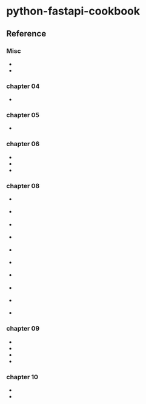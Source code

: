 # python-fastapi-cookbook

## Reference

### Misc

* [](https://blog.wei-lee.me/posts/tech/2020/03/python-table-manners-commitizen/#commitizen_2)
* [](https://medium.com/google-cloud/cloud-run-service-with-a-python-module-fastapi-and-uvicorn-24c94090a008)

### chapter 04

* [](https://medium.com/@bhuwan.pandey9867/github-authentication-with-python-fastapi-446a20e60d5a)

### chapter 05

* [](https://docs.pytest.org/en/stable/)

### chapter 06

* [](https://myapollo.com.tw/blog/begin-to-asyncio/)
* [](https://myapollo.com.tw/blog/python-contextlib/#google_vignette)
* [](https://alembic.sqlalchemy.org/en/latest/)

### chapter 08

* [](https://fastapi.tiangolo.com/tutorial/dependencies/#share-annotated-dependencies)
* [](https://fastapi.tiangolo.com/tutorial/dependencies/classes-as-dependencies/#classes-as-dependencies)

* [](https://fastapi.tiangolo.com/tutorial/middleware/)
* [](https://stackoverflow.com/questions/71525132/how-to-write-a-custom-fastapi-middleware-class)

* [](https://babel.pocoo.org/en/latest/)
* [](https://pyinstrument.readthedocs.io/en/latest/index.html)
* [](https://pyinstrument.readthedocs.io/en/latest/guide.xhtml#profile-a-web-request-in-fastapi)

* [](https://slowapi.readthedocs.io/en/latest/)
* [](https://limits.readthedocs.io/en/stable/quickstart.xhtml#rate-limit-string-notation)

* [](https://fastapi.tiangolo.com/tutorial/background-tasks/)

### chapter 09

* [](https://fastapi.tiangolo.com/advanced/websockets/)
* [](https://www.starlette.io/websockets/)
* [](https://www.iana.org/assignments/websocket/websocket.xml#close-code-number)
* [](https://developer.mozilla.org/en-US/docs/Web/API/CloseEvent)

### chapter 10

* [](https://medium.com/@arturocuicas/fastapi-and-grpc-19c9b329b211)
* [](https://medium.com/@dinghan1995/unleashing-the-power-of-grpc-advantages-over-rest-for-microservices-with-fastapi-af1b2a82bad0)
